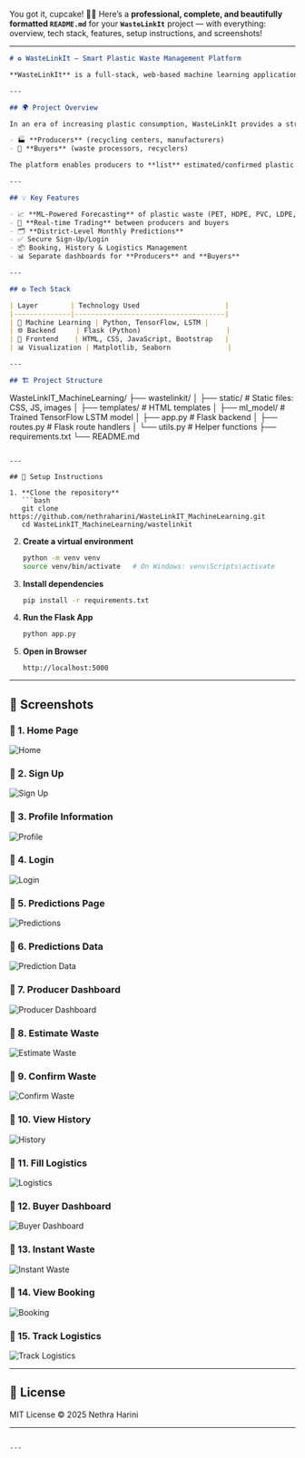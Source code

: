 You got it, cupcake! 🧁✨
Here’s a **professional, complete, and beautifully formatted `README.md`** for your **`WasteLinkIt`** project — with everything: overview, tech stack, features, setup instructions, and screenshots!

---

```markdown
# ♻️ WasteLinkIt — Smart Plastic Waste Management Platform

**WasteLinkIt** is a full-stack, web-based machine learning application designed to revolutionize **plastic waste management** through **real-time trading** and **predictive analytics**.

---

## 🌍 Project Overview

In an era of increasing plastic consumption, WasteLinkIt provides a structured and intelligent platform for plastic waste trading across **districts in Tamil Nadu**. It connects:

- 🏭 **Producers** (recycling centers, manufacturers)  
- 🔄 **Buyers** (waste processors, recyclers)

The platform enables producers to **list** estimated/confirmed plastic waste, while buyers can **pre-book** or **book** available waste. It integrates machine learning to **forecast plastic waste generation**, supporting a sustainable and **circular economy** model.

---

## 💡 Key Features

- 📈 **ML-Powered Forecasting** of plastic waste (PET, HDPE, PVC, LDPE, PP, PS)
- 🔄 **Real-time Trading** between producers and buyers
- 🗂️ **District-Level Monthly Predictions**
- ✅ Secure Sign-Up/Login
- 📦 Booking, History & Logistics Management
- 📊 Separate dashboards for **Producers** and **Buyers**

---

## ⚙️ Tech Stack

| Layer        | Technology Used                     |
|--------------|-------------------------------------|
| 🧠 Machine Learning | Python, TensorFlow, LSTM |
| 🌐 Backend     | Flask (Python)                     |
| 🎨 Frontend    | HTML, CSS, JavaScript, Bootstrap   |
| 📊 Visualization | Matplotlib, Seaborn              |

---

## 🏗️ Project Structure

```

WasteLinkIT\_MachineLearning/
├── wastelinkit/
│   ├── static/               # Static files: CSS, JS, images
│   ├── templates/            # HTML templates
│   ├── ml\_model/             # Trained TensorFlow LSTM model
│   ├── app.py                # Flask backend
│   ├── routes.py             # Flask route handlers
│   └── utils.py              # Helper functions
├── requirements.txt
└── README.md

````

---

## 🧪 Setup Instructions

1. **Clone the repository**
   ```bash
   git clone https://github.com/nethraharini/WasteLinkIT_MachineLearning.git
   cd WasteLinkIT_MachineLearning/wastelinkit
````

2. **Create a virtual environment**

   ```bash
   python -m venv venv
   source venv/bin/activate   # On Windows: venv\Scripts\activate
   ```

3. **Install dependencies**

   ```bash
   pip install -r requirements.txt
   ```

4. **Run the Flask App**

   ```bash
   python app.py
   ```

5. **Open in Browser**

   ```
   http://localhost:5000
   ```

---

## 📸 Screenshots

### 🔹 1. Home Page

![Home](https://github.com/nethraharini/WasteLinkIT_MachineLearning/blob/main/Screenshots_Wastelinkit/1_home.png?raw=true)

### 🔹 2. Sign Up

![Sign Up](https://github.com/nethraharini/WasteLinkIT_MachineLearning/blob/main/Screenshots_Wastelinkit/2_SignUp.png?raw=true)

### 🔹 3. Profile Information

![Profile](https://github.com/nethraharini/WasteLinkIT_MachineLearning/blob/main/Screenshots_Wastelinkit/3_Profile_Information.png?raw=true)

### 🔹 4. Login

![Login](https://github.com/nethraharini/WasteLinkIT_MachineLearning/blob/main/Screenshots_Wastelinkit/4_Login.png?raw=true)

### 🔹 5. Predictions Page

![Predictions](https://github.com/nethraharini/WasteLinkIT_MachineLearning/blob/main/Screenshots_Wastelinkit/5_Predictions.png?raw=true)

### 🔹 6. Predictions Data

![Prediction Data](https://github.com/nethraharini/WasteLinkIT_MachineLearning/blob/main/Screenshots_Wastelinkit/6_Predictions%20Data.png?raw=true)

### 🔹 7. Producer Dashboard

![Producer Dashboard](https://github.com/nethraharini/WasteLinkIT_MachineLearning/blob/main/Screenshots_Wastelinkit/7_ProducerDashboard.png?raw=true)

### 🔹 8. Estimate Waste

![Estimate Waste](https://github.com/nethraharini/WasteLinkIT_MachineLearning/blob/main/Screenshots_Wastelinkit/8_Producer\(Estimate%20Waste\).png?raw=true)

### 🔹 9. Confirm Waste

![Confirm Waste](https://github.com/nethraharini/WasteLinkIT_MachineLearning/blob/main/Screenshots_Wastelinkit/9_Producer\(Confirm%20Waste\).png?raw=true)

### 🔹 10. View History

![History](https://github.com/nethraharini/WasteLinkIT_MachineLearning/blob/main/Screenshots_Wastelinkit/10_Producer\(View%20History\).png?raw=true)

### 🔹 11. Fill Logistics

![Logistics](https://github.com/nethraharini/WasteLinkIT_MachineLearning/blob/main/Screenshots_Wastelinkit/11_Producer\(Fill%20Logistics\).png?raw=true)

### 🔹 12. Buyer Dashboard

![Buyer Dashboard](https://github.com/nethraharini/WasteLinkIT_MachineLearning/blob/main/Screenshots_Wastelinkit/12_Buyer%20Dashboard.png?raw=true)

### 🔹 13. Instant Waste

![Instant Waste](https://github.com/nethraharini/WasteLinkIT_MachineLearning/blob/main/Screenshots_Wastelinkit/14_Buyer\(Instant%20Waste\).png?raw=true)

### 🔹 14. View Booking

![Booking](https://github.com/nethraharini/WasteLinkIT_MachineLearning/blob/main/Screenshots_Wastelinkit/15_Buyer\(Instant%20Booking\).png?raw=true)

### 🔹 15. Track Logistics

![Track Logistics](https://github.com/nethraharini/WasteLinkIT_MachineLearning/blob/main/Screenshots_Wastelinkit/16_Buyer\(Track%20Logistics\).png?raw=true)

---

## 📜 License

MIT License
© 2025 Nethra Harini


---




```

---

